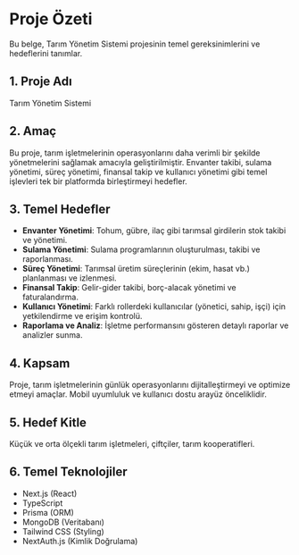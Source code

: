 # Proje Özeti

Bu belge, Tarım Yönetim Sistemi projesinin temel gereksinimlerini ve hedeflerini tanımlar.

## 1. Proje Adı
Tarım Yönetim Sistemi

## 2. Amaç
Bu proje, tarım işletmelerinin operasyonlarını daha verimli bir şekilde yönetmelerini sağlamak amacıyla geliştirilmiştir. Envanter takibi, sulama yönetimi, süreç yönetimi, finansal takip ve kullanıcı yönetimi gibi temel işlevleri tek bir platformda birleştirmeyi hedefler.

## 3. Temel Hedefler
*   **Envanter Yönetimi**: Tohum, gübre, ilaç gibi tarımsal girdilerin stok takibi ve yönetimi.
*   **Sulama Yönetimi**: Sulama programlarının oluşturulması, takibi ve raporlanması.
*   **Süreç Yönetimi**: Tarımsal üretim süreçlerinin (ekim, hasat vb.) planlanması ve izlenmesi.
*   **Finansal Takip**: Gelir-gider takibi, borç-alacak yönetimi ve faturalandırma.
*   **Kullanıcı Yönetimi**: Farklı rollerdeki kullanıcılar (yönetici, sahip, işçi) için yetkilendirme ve erişim kontrolü.
*   **Raporlama ve Analiz**: İşletme performansını gösteren detaylı raporlar ve analizler sunma.

## 4. Kapsam
Proje, tarım işletmelerinin günlük operasyonlarını dijitalleştirmeyi ve optimize etmeyi amaçlar. Mobil uyumluluk ve kullanıcı dostu arayüz önceliklidir.

## 5. Hedef Kitle
Küçük ve orta ölçekli tarım işletmeleri, çiftçiler, tarım kooperatifleri.

## 6. Temel Teknolojiler
*   Next.js (React)
*   TypeScript
*   Prisma (ORM)
*   MongoDB (Veritabanı)
*   Tailwind CSS (Styling)
*   NextAuth.js (Kimlik Doğrulama)
